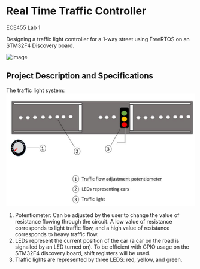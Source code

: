 # Real Time Traffic Controller 
ECE455 Lab 1

Designing a traffic light controller for a 1-way street using FreeRTOS on an STM32F4 Discovery board.

![image](./Documents/real-time-traffic-controller.gif)

## Project Description and Specifications

The traffic light system:
![image](./Documents/traffic-light-example.png)

1. Potentiometer: Can be adjusted by the user to change the value of resistance flowing through the circuit. A low value of resistance corresponds to light traffic flow, and a high value of resistance corresponds to heavy traffic flow.
2. LEDs represent the current position of the car (a car on the road is signalled by an LED turned on). To be efficient with GPIO usage on the STM32F4 discovery board, shift registers will be used.
3. Traffic lights are represented by three LEDS: red, yellow, and green. 

